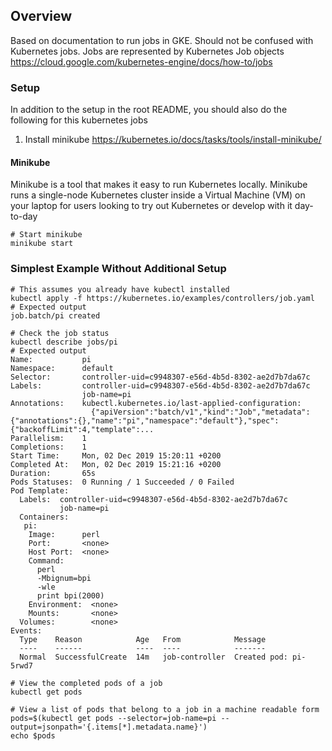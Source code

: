 ## Overview
Based on documentation to run jobs in GKE. Should not be confused with Kubernetes jobs. Jobs are represented by Kubernetes Job objects
https://cloud.google.com/kubernetes-engine/docs/how-to/jobs



### Setup
In addition to the setup in the root README, you should also do the following for this kubernetes jobs

1. Install minikube https://kubernetes.io/docs/tasks/tools/install-minikube/


#### Minikube
Minikube is a tool that makes it easy to run Kubernetes locally. Minikube runs a single-node Kubernetes cluster inside a Virtual Machine (VM) on your laptop for users looking to try out Kubernetes or develop with it day-to-day

```
# Start minikube
minikube start
```

### Simplest Example Without Additional Setup
```
# This assumes you already have kubectl installed
kubectl apply -f https://kubernetes.io/examples/controllers/job.yaml
# Expected output
job.batch/pi created
```
```
# Check the job status
kubectl describe jobs/pi
# Expected output
Name:           pi
Namespace:      default
Selector:       controller-uid=c9948307-e56d-4b5d-8302-ae2d7b7da67c
Labels:         controller-uid=c9948307-e56d-4b5d-8302-ae2d7b7da67c
                job-name=pi
Annotations:    kubectl.kubernetes.io/last-applied-configuration:
                  {"apiVersion":"batch/v1","kind":"Job","metadata":{"annotations":{},"name":"pi","namespace":"default"},"spec":{"backoffLimit":4,"template":...
Parallelism:    1
Completions:    1
Start Time:     Mon, 02 Dec 2019 15:20:11 +0200
Completed At:   Mon, 02 Dec 2019 15:21:16 +0200
Duration:       65s
Pods Statuses:  0 Running / 1 Succeeded / 0 Failed
Pod Template:
  Labels:  controller-uid=c9948307-e56d-4b5d-8302-ae2d7b7da67c
           job-name=pi
  Containers:
   pi:
    Image:      perl
    Port:       <none>
    Host Port:  <none>
    Command:
      perl
      -Mbignum=bpi
      -wle
      print bpi(2000)
    Environment:  <none>
    Mounts:       <none>
  Volumes:        <none>
Events:
  Type    Reason            Age   From            Message
  ----    ------            ----  ----            -------
  Normal  SuccessfulCreate  14m   job-controller  Created pod: pi-5rwd7
```
```
# View the completed pods of a job
kubectl get pods
```
```
# View a list of pods that belong to a job in a machine readable form
pods=$(kubectl get pods --selector=job-name=pi --output=jsonpath='{.items[*].metadata.name}')
echo $pods
```
